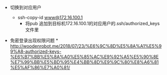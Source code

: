* 切换到对应用户
    * ssh-copy-id www@172.16.100.1
        * 将pub 追加到目标机172.16.100.1的对应用户的.ssh/authorized_keys文件里

* 免密登录出现权限问题
        * http://woodenrobot.me/2018/07/23/%E6%9C%8D%E5%8A%A1%E5%99%A8-authorized-keys-%E6%B7%BB%E5%8A%A0%E5%85%AC%E9%92%A5%E5%90%8E%E7%99%BB%E5%BD%95%E4%BB%8D%E9%9C%80%E8%A6%81%E5%AF%86%E7%A0%81/
        